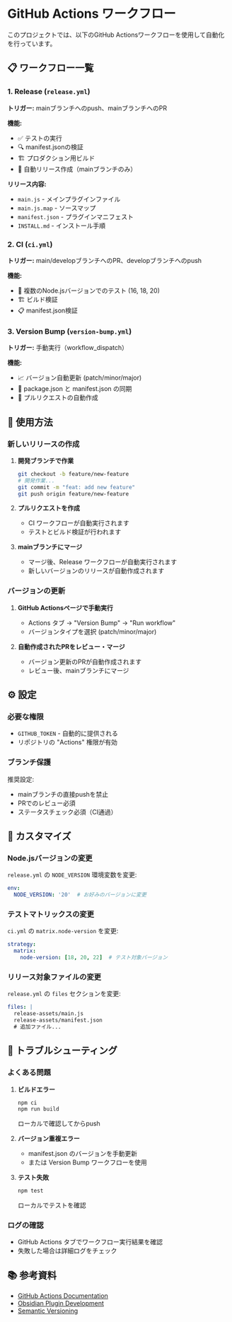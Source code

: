 # GitHub Actions ワークフロー

このプロジェクトでは、以下のGitHub Actionsワークフローを使用して自動化を行っています。

## 📋 ワークフロー一覧

### 1. Release (`release.yml`)
**トリガー:** mainブランチへのpush、mainブランチへのPR

**機能:**
- ✅ テストの実行
- 🔍 manifest.jsonの検証
- 🏗️ プロダクション用ビルド
- 🚀 自動リリース作成（mainブランチのみ）

**リリース内容:**
- `main.js` - メインプラグインファイル
- `main.js.map` - ソースマップ
- `manifest.json` - プラグインマニフェスト
- `INSTALL.md` - インストール手順

### 2. CI (`ci.yml`)
**トリガー:** main/developブランチへのPR、developブランチへのpush

**機能:**
- 🧪 複数のNode.jsバージョンでのテスト (16, 18, 20)
- 🏗️ ビルド検証
- 📋 manifest.json検証

### 3. Version Bump (`version-bump.yml`)
**トリガー:** 手動実行（workflow_dispatch）

**機能:**
- 📈 バージョン自動更新 (patch/minor/major)
- 📝 package.json と manifest.json の同期
- 🔄 プルリクエストの自動作成

## 🚀 使用方法

### 新しいリリースの作成

1. **開発ブランチで作業**
   ```bash
   git checkout -b feature/new-feature
   # 開発作業...
   git commit -m "feat: add new feature"
   git push origin feature/new-feature
   ```

2. **プルリクエストを作成**
   - CI ワークフローが自動実行されます
   - テストとビルド検証が行われます

3. **mainブランチにマージ**
   - マージ後、Release ワークフローが自動実行されます
   - 新しいバージョンのリリースが自動作成されます

### バージョンの更新

1. **GitHub Actionsページで手動実行**
   - Actions タブ → "Version Bump" → "Run workflow"
   - バージョンタイプを選択 (patch/minor/major)

2. **自動作成されたPRをレビュー・マージ**
   - バージョン更新のPRが自動作成されます
   - レビュー後、mainブランチにマージ

## ⚙️ 設定

### 必要な権限
- `GITHUB_TOKEN` - 自動的に提供される
- リポジトリの "Actions" 権限が有効

### ブランチ保護
推奨設定:
- mainブランチの直接pushを禁止
- PRでのレビュー必須
- ステータスチェック必須（CI通過）

## 🔧 カスタマイズ

### Node.jsバージョンの変更
`release.yml` の `NODE_VERSION` 環境変数を変更:
```yaml
env:
  NODE_VERSION: '20'  # お好みのバージョンに変更
```

### テストマトリックスの変更
`ci.yml` の `matrix.node-version` を変更:
```yaml
strategy:
  matrix:
    node-version: [18, 20, 22]  # テスト対象バージョン
```

### リリース対象ファイルの変更
`release.yml` の `files` セクションを変更:
```yaml
files: |
  release-assets/main.js
  release-assets/manifest.json
  # 追加ファイル...
```

## 🐛 トラブルシューティング

### よくある問題

1. **ビルドエラー**
   ```bash
   npm ci
   npm run build
   ```
   ローカルで確認してからpush

2. **バージョン重複エラー**
   - manifest.json のバージョンを手動更新
   - または Version Bump ワークフローを使用

3. **テスト失敗**
   ```bash
   npm test
   ```
   ローカルでテストを確認

### ログの確認
- GitHub Actions タブでワークフロー実行結果を確認
- 失敗した場合は詳細ログをチェック

## 📚 参考資料

- [GitHub Actions Documentation](https://docs.github.com/en/actions)
- [Obsidian Plugin Development](https://docs.obsidian.md/Plugins/Getting+started/Build+a+plugin)
- [Semantic Versioning](https://semver.org/)